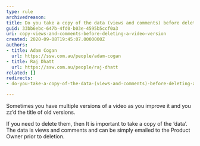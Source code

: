 ```yaml
---
type: rule
archivedreason: 
title: Do you take a copy of the data (views and comments) before deleting a version for good?
guid: 33bb6ebc-647b-4fd0-b03e-4595b5ccf0a3
uri: copy-views-and-comments-before-deleting-a-video-version
created: 2020-09-08T19:45:07.0000000Z
authors:
- title: Adam Cogan
  url: https://ssw.com.au/people/adam-cogan
- title: Raj Dhatt
  url: https://ssw.com.au/people/raj-dhatt
related: []
redirects:
- do-you-take-a-copy-of-the-data-(views-and-comments)-before-deleting-a-version-for-good

---
```


Sometimes you have multiple versions of a video as you improve it and you zz’d the title of old versions.

<!--endintro-->

If you need to delete them, then It is important to take a copy of the ‘data’. The data is views and comments and can be simply emailed to the Product Owner prior to deletion.
